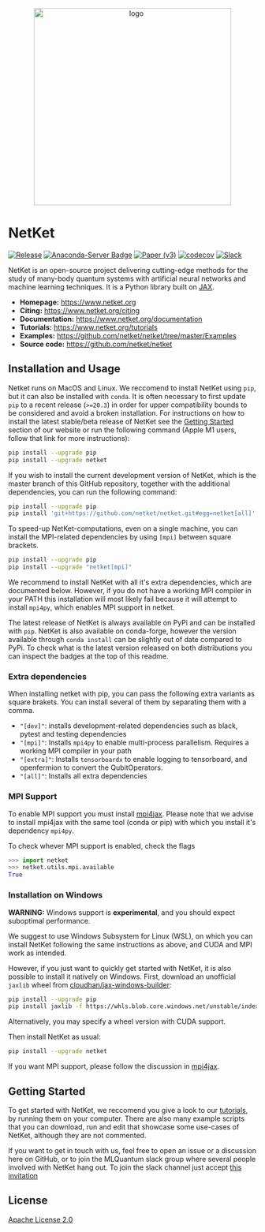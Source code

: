 <div align="center">
<img src="https://www.netket.org/_static/logo_simple.jpg" alt="logo" width="400"></img>
</div>

# __NetKet__

[![Release](https://img.shields.io/github/release/netket/netket.svg)](https://github.com/netket/netket/releases)
[![Anaconda-Server Badge](https://anaconda.org/conda-forge/netket/badges/version.svg)](https://anaconda.org/conda-forge/netket)
[![Paper (v3)](https://img.shields.io/badge/paper%20%28v3%29-arXiv%3A2112.10526-B31B1B)](https://arxiv.org/abs/2112.10526)
[![codecov](https://codecov.io/gh/netket/netket/branch/master/graph/badge.svg?token=gzcOlpO5lB)](https://codecov.io/gh/netket/netket)
[![Slack](https://img.shields.io/badge/slack-chat-green.svg)](https://join.slack.com/t/mlquantum/shared_invite/zt-13nohbtt3-nWgz~faxWXjVnu0BCHWM7w) 

NetKet is an open-source project delivering cutting-edge methods for the study
of many-body quantum systems with artificial neural networks and machine learning techniques.
It is a Python library built on [JAX](https://github.com/google/jax).

- **Homepage:** <https://www.netket.org>
- **Citing:** <https://www.netket.org/citing>
- **Documentation:** <https://www.netket.org/documentation>
- **Tutorials:** <https://www.netket.org/tutorials>
- **Examples:** <https://github.com/netket/netket/tree/master/Examples>
- **Source code:** <https://github.com/netket/netket>

## Installation and Usage

Netket runs on MacOS and Linux. We reccomend to install NetKet using `pip`, but it can also be installed with `conda`.
It is often necessary to first update `pip` to a recent release (`>=20.3`) in order for upper compatibility bounds to be considered and avoid a broken installation.
For instructions on how to install the latest stable/beta release of NetKet see the [Getting Started](https://www.netket.org/docs/getting_started.html) section of our website or run the following command (Apple M1 users, follow that link for more instructions):

```sh
pip install --upgrade pip
pip install --upgrade netket
```

If you wish to install the current development version of NetKet, which is the master branch of this GitHub repository, together with the additional dependencies, you can run the following command:

```sh
pip install --upgrade pip
pip install 'git+https://github.com/netket/netket.git#egg=netket[all]'
```

To speed-up NetKet-computations, even on a single machine, you
can install the MPI-related dependencies by using `[mpi]` between square brackets.

```sh
pip install --upgrade pip
pip install --upgrade "netket[mpi]"
```

We recommend to install NetKet with all it's extra dependencies, which are documented below.
However, if you do not have a working MPI compiler in your PATH this installation will most likely fail because
it will attempt to install `mpi4py`, which enables MPI support in netket.

The latest release of NetKet is always available on PyPi and can be installed with `pip`.
NetKet is also available on conda-forge, however the version available through `conda install`
can be slightly out of date compared to PyPi.
To check what is the latest version released on both distributions you can inspect the badges at the top of this readme.

### Extra dependencies
When installing netket with pip, you can pass the following extra variants as square brakets. You can install several of them by separating them with a comma.
 - `"[dev]"`: installs development-related dependencies such as black, pytest and testing dependencies
 - `"[mpi]"`: Installs `mpi4py` to enable multi-process parallelism. Requires a working MPI compiler in your path
 - `"[extra]"`: Installs `tensorboardx` to enable logging to tensorboard, and openfermion to convert the QubitOperators.
 - `"[all]"`: Installs all extra dependencies

### MPI Support
To enable MPI support you must install [mpi4jax](https://github.com/PhilipVinc/mpi4jax). Please note that we advise to install mpi4jax  with the same tool (conda or pip) with which you install it's dependency `mpi4py`.

To check whever MPI support is enabled, check the flags
```python
>>> import netket
>>> netket.utils.mpi.available
True
```

### Installation on Windows
**WARNING:** Windows support is **experimental**, and you should expect suboptimal performance.

We suggest to use Windows Subsystem for Linux (WSL), on which you can install NetKet following the same instructions as above, and CUDA and MPI work as intended.

However, if you just want to quickly get started with NetKet, it is also possible to install it natively on Windows. First, download an unofficial `jaxlib` wheel from [cloudhan/jax-windows-builder](https://github.com/cloudhan/jax-windows-builder):
```sh
pip install --upgrade pip
pip install jaxlib -f https://whls.blob.core.windows.net/unstable/index.html
```
Alternatively, you may specify a wheel version with CUDA support.

Then install NetKet as usual:
```sh
pip install --upgrade netket
```

If you want MPI support, please follow the discussion in [mpi4jax](https://github.com/mpi4jax/mpi4jax/issues/24).

## Getting Started

To get started with NetKet, we reccomend you give a look to our [tutorials](https://www.netket.org/tutorials), by running them on your computer.
There are also many example scripts that you can download, run and edit that showcase some use-cases of NetKet, although they are not commented.

If you want to get in touch with us, feel free to open an issue or a discussion here on GitHub, or to join the MLQuantum slack group where several people involved with NetKet hang out. To join the slack channel just accept [this invitation](https://join.slack.com/t/mlquantum/shared_invite/zt-13nohbtt3-nWgz~faxWXjVnu0BCHWM7w)

## License

[Apache License 2.0](https://github.com/netket/netket/blob/master/LICENSE)
